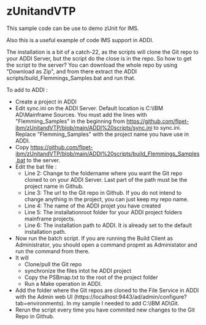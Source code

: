 # zUnitandVTP
This sample code can be use to demo zUnit for IMS.

Also this is a useful example of code IMS support in ADDI.

The installation is a bit of a catch-22, as the scripts will clone the Git repo to your ADDI Server, but the script do the close is in the repo. So how to get the script to the server? You can download the whole repo by using "Download as Zip", and from there extract the ADDI scripts/build_Flemmings_Samples.bat and run that. 

To add to ADDI :
- Create a project in ADDI
- Edit sync.ini on the ADDI Server. Default location is C:\IBM AD\Mainframe Sources. You must add the lines with "Flemming_Samples" in the beginning from https://github.com/flpet-ibm/zUnitandVTP/blob/main/ADDI%20scripts/sync.ini to sync.ini. Replace "Flemming_Samples" with the project name you have use in ADDI. 
- Copy https://github.com/flpet-ibm/zUnitandVTP/blob/main/ADDI%20scripts/build_Flemmings_Samples.bat to the server. 
- Edit the bat file :
  - Line 2: Change to the foldername where you want the Git repo cloned to on your ADDI Server. Last part of the path must be the project name in Github.
  - Line 3: The url to the Git repo in Github. If you do not intend to change anything in the project, you can just keep my repo name.
  - Line 4: The name of the ADDI projet you have created
  - Line 5: The installationroot folder for your ADDI project folders mainframe projects.
  - Line 6: The installation path to ADDI. It is already set to the default installation path.
- Now run the batch script. If you are running the Build Client as Administrator, you should open a command propmt as Administator and run the command from there.
- It will
  - Clone/pull the Git repo
  - synchronize the files intot he ADDI project
  - Copy the PSBmap.txt to the root of the project folder
  - Run a Make operation in ADDI.
- Add the folder where the Git repos are cloned to the File Service in ADDI with the  Admin web UI (https://localhost:9443/ad/admin/configure?tab=environments). In my sample I needed to add C:\IBM AD\Git.
- Rerun the script every time you have commited new changes to the Git Repo in Github.
